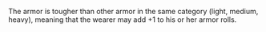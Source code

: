 The armor is tougher than other armor in the same category (light, medium, heavy), meaning that the wearer may add +1 to his or her armor rolls.